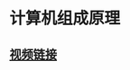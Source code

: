 # 计算机组成原理

## [视频链接](https://www.bilibili.com/video/BV1t4411e7LH/?spm_id_from=333.999.0.0&vd_source=c6838f09fbfc9766e04f0c65ca196c42)